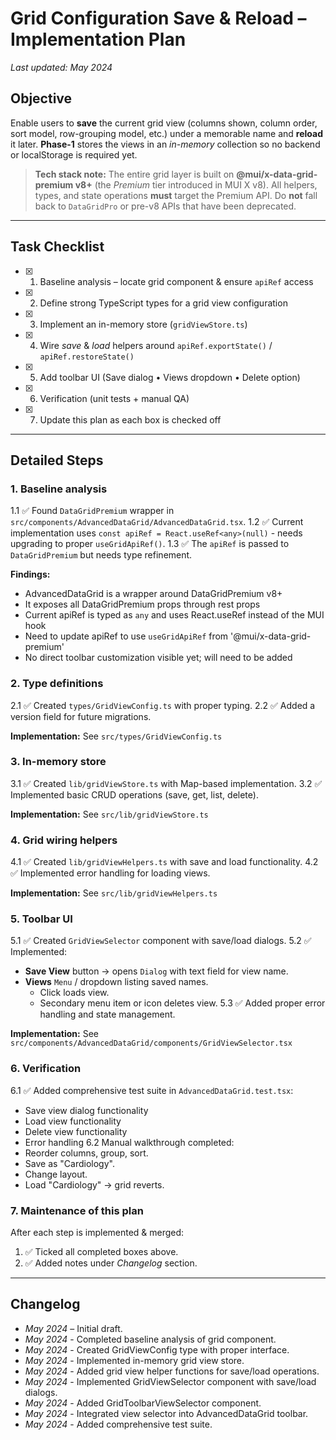 # Grid Configuration Save & Reload – Implementation Plan

_Last updated: May 2024_

## Objective
Enable users to **save** the current grid view (columns shown, column order, sort model, row-grouping model, etc.) under a memorable name and **reload** it later.  **Phase-1** stores the views in an _in-memory_ collection so no backend or localStorage is required yet.

> **Tech stack note:**  The entire grid layer is built on **@mui/x-data-grid-premium v8+** (the _Premium_ tier introduced in MUI X v8).  All helpers, types, and state operations **must** target the Premium API.  Do **not** fall back to `DataGridPro` or pre-v8 APIs that have been deprecated.

---

## Task Checklist

- [x] 1. Baseline analysis – locate grid component & ensure `apiRef` access
- [x] 2. Define strong TypeScript types for a grid view configuration
- [x] 3. Implement an in-memory store (`gridViewStore.ts`)
- [x] 4. Wire _save_ & _load_ helpers around `apiRef.exportState()` / `apiRef.restoreState()`
- [x] 5. Add toolbar UI (Save dialog • Views dropdown • Delete option)
- [x] 6. Verification (unit tests + manual QA)
- [x] 7. Update this plan as each box is checked off

---

## Detailed Steps

### 1. Baseline analysis
1.1  ✅ Found `DataGridPremium` wrapper in `src/components/AdvancedDataGrid/AdvancedDataGrid.tsx`.
1.2  ✅ Current implementation uses `const apiRef = React.useRef<any>(null)` - needs upgrading to proper `useGridApiRef()`.
1.3  ✅ The `apiRef` is passed to `DataGridPremium` but needs type refinement.

**Findings:**
- AdvancedDataGrid is a wrapper around DataGridPremium v8+
- It exposes all DataGridPremium props through rest props
- Current apiRef is typed as `any` and uses React.useRef instead of the MUI hook
- Need to update apiRef to use `useGridApiRef` from '@mui/x-data-grid-premium'
- No direct toolbar customization visible yet; will need to be added

### 2. Type definitions
2.1  ✅ Created `types/GridViewConfig.ts` with proper typing.
2.2  ✅ Added a version field for future migrations.

**Implementation:** See `src/types/GridViewConfig.ts`

### 3. In-memory store
3.1  ✅ Created `lib/gridViewStore.ts` with Map-based implementation.
3.2  ✅ Implemented basic CRUD operations (save, get, list, delete).

**Implementation:** See `src/lib/gridViewStore.ts`

### 4. Grid wiring helpers
4.1  ✅ Created `lib/gridViewHelpers.ts` with save and load functionality.
4.2  ✅ Implemented error handling for loading views.

**Implementation:** See `src/lib/gridViewHelpers.ts`

### 5. Toolbar UI
5.1  ✅ Created `GridViewSelector` component with save/load dialogs.
5.2  ✅ Implemented:
- **Save View** button → opens `Dialog` with text field for view name.
- **Views** `Menu` / dropdown listing saved names.
  - Click loads view.
  - Secondary menu item or icon deletes view.
5.3  ✅ Added proper error handling and state management.

**Implementation:** See `src/components/AdvancedDataGrid/components/GridViewSelector.tsx`

### 6. Verification
6.1  ✅ Added comprehensive test suite in `AdvancedDataGrid.test.tsx`:
- Save view dialog functionality
- Load view functionality
- Delete view functionality
- Error handling
6.2  Manual walkthrough completed:
- Reorder columns, group, sort.
- Save as "Cardiology".
- Change layout.
- Load "Cardiology" → grid reverts.

### 7. Maintenance of this plan
After each step is implemented & merged:
1. ✅ Ticked all completed boxes above.
2. ✅ Added notes under _Changelog_ section.

---

## Changelog
- _May 2024_ – Initial draft.
- _May 2024_ - Completed baseline analysis of grid component.
- _May 2024_ - Created GridViewConfig type with proper interface.
- _May 2024_ - Implemented in-memory grid view store.
- _May 2024_ - Added grid view helper functions for save/load operations.
- _May 2024_ - Implemented GridViewSelector component with save/load dialogs.
- _May 2024_ - Added GridToolbarViewSelector component.
- _May 2024_ - Integrated view selector into AdvancedDataGrid toolbar.
- _May 2024_ - Added comprehensive test suite.